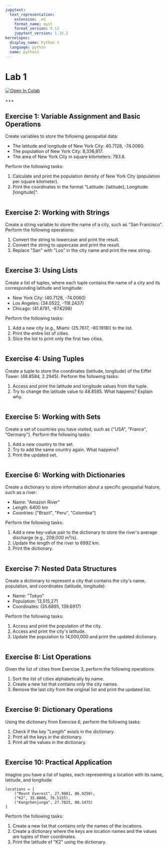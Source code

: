 ```yaml
---
jupytext:
  text_representation:
    extension: .md
    format_name: myst
    format_version: 0.13
    jupytext_version: 1.16.2
kernelspec:
  display_name: Python 3
  language: python
  name: python3
---
```


# Lab 1

[![Open In Colab](https://colab.research.google.com/assets/colab-badge.svg)](https://colab.research.google.com/github/giswqs/geog-510/blob/main/book/labs/lab_01.ipynb)

+++

## Exercise 1: Variable Assignment and Basic Operations

Create variables to store the following geospatial data:

- The latitude and longitude of New York City: 40.7128, -74.0060.
- The population of New York City: 8,336,817.
- The area of New York City in square kilometers: 783.8.

Perform the following tasks:

1. Calculate and print the population density of New York City (population per square kilometer).
2. Print the coordinates in the format "Latitude: [latitude], Longitude: [longitude]".

```{code-cell} ipython3

```

## Exercise 2: Working with Strings

Create a string variable to store the name of a city, such as "San Francisco". Perform the following operations:

1. Convert the string to lowercase and print the result.
2. Convert the string to uppercase and print the result.
3. Replace "San" with "Los" in the city name and print the new string.

```{code-cell} ipython3

```

## Exercise 3: Using Lists

Create a list of tuples, where each tuple contains the name of a city and its corresponding latitude and longitude:

- New York City: (40.7128, -74.0060)
- Los Angeles: (34.0522, -118.2437)
- Chicago: (41.8781, -87.6298)

Perform the following tasks:

1. Add a new city (e.g., Miami: (25.7617, -80.1918)) to the list.
2. Print the entire list of cities.
3. Slice the list to print only the first two cities.

```{code-cell} ipython3

```

## Exercise 4: Using Tuples

Create a tuple to store the coordinates (latitude, longitude) of the Eiffel Tower: (48.8584, 2.2945). Perform the following tasks:

1. Access and print the latitude and longitude values from the tuple.
2. Try to change the latitude value to 48.8585. What happens? Explain why.

```{code-cell} ipython3

```

## Exercise 5: Working with Sets

Create a set of countries you have visited, such as {"USA", "France", "Germany"}. Perform the following tasks:

1. Add a new country to the set.
2. Try to add the same country again. What happens?
3. Print the updated set.

```{code-cell} ipython3

```

## Exercise 6: Working with Dictionaries

Create a dictionary to store information about a specific geospatial feature, such as a river:

- Name: "Amazon River"
- Length: 6400 km
- Countries: ["Brazil", "Peru", "Colombia"]

Perform the following tasks:

1. Add a new key-value pair to the dictionary to store the river's average discharge (e.g., 209,000 m³/s).
2. Update the length of the river to 6992 km.
3. Print the dictionary.

```{code-cell} ipython3

```

## Exercise 7: Nested Data Structures

Create a dictionary to represent a city that contains the city's name, population, and coordinates (latitude, longitude):

- Name: "Tokyo"
- Population: 13,515,271
- Coordinates: (35.6895, 139.6917)

Perform the following tasks:

1. Access and print the population of the city.
2. Access and print the city's latitude.
3. Update the population to 14,000,000 and print the updated dictionary.

```{code-cell} ipython3

```

## Exercise 8: List Operations

Given the list of cities from Exercise 3, perform the following operations:

1. Sort the list of cities alphabetically by name.
2. Create a new list that contains only the city names.
3. Remove the last city from the original list and print the updated list.

```{code-cell} ipython3

```

## Exercise 9: Dictionary Operations

Using the dictionary from Exercise 6, perform the following tasks:

1. Check if the key "Length" exists in the dictionary.
2. Print all the keys in the dictionary.
3. Print all the values in the dictionary.

```{code-cell} ipython3

```

## Exercise 10: Practical Application

Imagine you have a list of tuples, each representing a location with its name, latitude, and longitude:

```{code-cell} ipython3
locations = [
    ("Mount Everest", 27.9881, 86.9250),
    ("K2", 35.8808, 76.5155),
    ("Kangchenjunga", 27.7025, 88.1475)
]
```

Perform the following tasks:

1. Create a new list that contains only the names of the locations.
2. Create a dictionary where the keys are location names and the values are tuples of their coordinates.
3. Print the latitude of "K2" using the dictionary.

```{code-cell} ipython3

```
